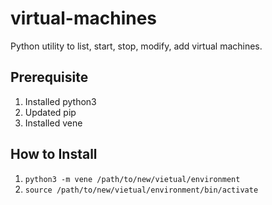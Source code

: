 # virtual-machines

Python utility to list, start, stop, modify, add virtual machines.

## Prerequisite
1. Installed python3
2. Updated pip
3. Installed vene

## How to Install
1. `python3 -m vene /path/to/new/vietual/environment`
2. `source /path/to/new/vietual/environment/bin/activate`


